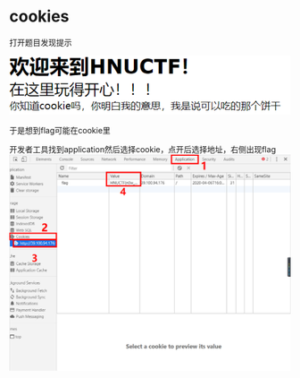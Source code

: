 # cookies

打开题目发现提示

![](png/1.png)

于是想到flag可能在cookie里



开发者工具找到application然后选择cookie，点开后选择地址，右侧出现flag
![](png/2.png)
